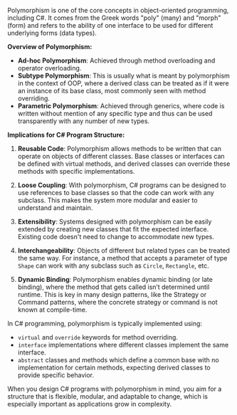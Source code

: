 Polymorphism is one of the core concepts in object-oriented programming, including C#. It comes from the Greek words "poly" (many) and "morph" (form) and refers to the ability of one interface to be used for different underlying forms (data types).

**Overview of Polymorphism:**

- **Ad-hoc Polymorphism**: Achieved through method overloading and operator overloading.
- **Subtype Polymorphism**: This is usually what is meant by polymorphism in the context of OOP, where a derived class can be treated as if it were an instance of its base class, most commonly seen with method overriding.
- **Parametric Polymorphism**: Achieved through generics, where code is written without mention of any specific type and thus can be used transparently with any number of new types.

**Implications for C# Program Structure:**

1. **Reusable Code**: Polymorphism allows methods to be written that can operate on objects of different classes. Base classes or interfaces can be defined with virtual methods, and derived classes can override these methods with specific implementations.

2. **Loose Coupling**: With polymorphism, C# programs can be designed to use references to base classes so that the code can work with any subclass. This makes the system more modular and easier to understand and maintain.

3. **Extensibility**: Systems designed with polymorphism can be easily extended by creating new classes that fit the expected interface. Existing code doesn't need to change to accommodate new types.

4. **Interchangeability**: Objects of different but related types can be treated the same way. For instance, a method that accepts a parameter of type `Shape` can work with any subclass such as `Circle`, `Rectangle`, etc.

5. **Dynamic Binding**: Polymorphism enables dynamic binding (or late binding), where the method that gets called isn’t determined until runtime. This is key in many design patterns, like the Strategy or Command patterns, where the concrete strategy or command is not known at compile-time.


In C# programming, polymorphism is typically implemented using:

- `virtual` and `override` keywords for method overriding.
- `interface` implementations where different classes implement the same interface.
- `abstract` classes and methods which define a common base with no implementation for certain methods, expecting derived classes to provide specific behavior.

When you design C# programs with polymorphism in mind, you aim for a structure that is flexible, modular, and adaptable to change, which is especially important as applications grow in complexity.
